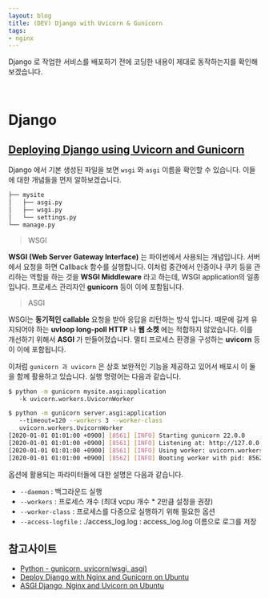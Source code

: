 ```yaml
---
layout: blog
title: (DEV) Django with Uvicorn & Gunicorn
tags:
- nginx
---
```


Django 로 작업한 서비스를 배포하기 전에 코딩한 내용이 제대로 동작하는지를 확인해 보겠습니다.

<br/>

# Django
## [Deploying Django using Uvicorn and Gunicorn](https://docs.djangoproject.com/en/5.0/howto/deployment/asgi/uvicorn/#deploying-django-using-uvicorn-and-gunicorn)
Django 에서 기본 생성된 파일을 보면 `wsgi` 와 `asgi` 이름을 확인할 수 있습니다. 이들에 대한 개념들을 먼저 알하보겠습니다.
```bash
├── mysite
│   ├── asgi.py
│   ├── wsgi.py
│   └── settings.py
└── manage.py
```

> WSGI

**WSGI (Web Server Gateway Interface)** 는 파이썬에서 사용되는 개념입니다. 서버에서 요청을 하면 Callback 함수를 실행합니다. 이처럼 중간에서 인증이나 쿠키 등을 관리하는 역할을 하는 것을 **WSGI Middleware** 라고 하는데, WSGI application의 일종입니다. 프로세스 관리자인 **gunicorn** 등이 이에 포함됩니다.

> ASGI

WSGI는 **동기적인 callable** 요청을 받아 응답을 리턴하는 방식 입니다. 때문에 길게 유지되어야 하는 **uvloop long-poll HTTP** 나 **웹 소켓** 에는 적합하지 않았습니다. 이를 개선하기 위해서 **ASGI** 가 만들어졌습니다. 멀티 프로세스 환경을 구성하는 **uvicorn** 등이 이에 포함됩니다.

이처럼 `gunicorn 과 uvicorn` 은 상호 보완적인 기능을 제공하고 있어서 배포시 이 둘을 함께 활용하고 있습니다. 실행 명령어는 다음과 같습니다.
```bash
$ python -m gunicorn mysite.asgi:application
   -k uvicorn.workers.UvicornWorker

$ python -m gunicorn server.asgi:application 
   --timeout=120 --workers 3 --worker-class 
   uvicorn.workers.UvicornWorker
[2020-01-01 01:01:00 +0900] [8561] [INFO] Starting gunicorn 22.0.0
[2020-01-01 01:01:00 +0900] [8561] [INFO] Listening at: http://127.0.0.1:8000 (8561)
[2020-01-01 01:01:00 +0900] [8561] [INFO] Using worker: uvicorn.workers.UvicornWorker
[2020-01-01 01:01:00 +0900] [8562] [INFO] Booting worker with pid: 8562
```

옵션에 활용되는 파라미터들에 대한 설명은 다음과 같습니다.
- `--daemon` : 백그라운드 실행
- `--workers` : 프로세스 개수 (최대 vcpu 개수 * 2만큼 설정을 권장)
- `--worker-class` : 프로세스를 다중으로 실행하기 위해 필요한 옵션
- `--access-logfile` : ./access_log.log : access_log.log 이름으로 로그를 저장

## 참고사이트
- [Python - gunicorn, uvicorn(wsgi, asgi)](https://velog.io/@so-eun/Python-gunicorn-uvicornwsgi-asgi)
- [Deploy Django with Nginx and Gunicorn on Ubuntu](https://youtu.be/S5TfD50s4Lo?si=kwOFQLlcsU6E4hPm)
- [ASGI Django, Nginx and Uvicorn on Ubuntu](https://gautamankul.medium.com/how-deploy-an-asgi-django-application-with-postgres-nginx-and-uvicorn-on-ubuntu-607f3b97fef3)